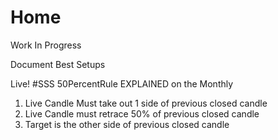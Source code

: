 # Home

Work In Progress

Document Best Setups

Live! #SSS 50PercentRule EXPLAINED on the Monthly

1) Live Candle Must take out 1 side of previous closed candle
2) Live Candle must retrace 50% of previous closed candle
3) Target is the other side of previous closed candle
